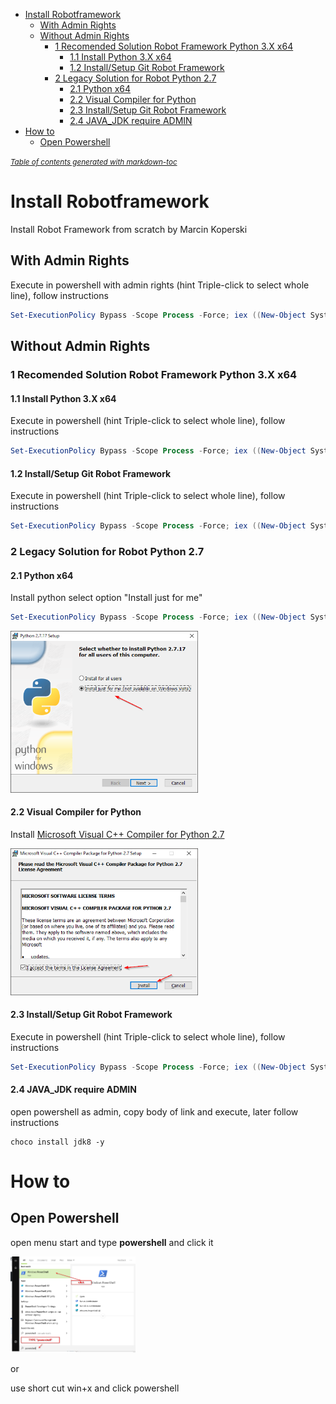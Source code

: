 - [Install Robotframework](#install-robotframework)
  * [With Admin Rights](#with-admin-rights)
  * [Without Admin Rights](#without-admin-rights)
    + [1 Recomended Solution Robot Framework Python 3.X  x64](#1-recomended-solution-robot-framework-python-3x--x64)
      - [1.1 Install Python 3.X x64](#11-install-python-3x-x64)
      - [1.2 Install/Setup Git Robot Framework](#12-install-setup-git-robot-framework)
    + [2 Legacy Solution for Robot Python 2.7](#2-legacy-solution-for-robot-python-27)
      - [2.1 Python x64](#21-python-x64)
      - [2.2 Visual Compiler for Python](#22-visual-compiler-for-python)
      - [2.3 Install/Setup Git Robot Framework](#23-install-setup-git-robot-framework)
      - [2.4 JAVA_JDK require ADMIN](#24-java-jdk-require-admin)
- [How to](#how-to)
  * [Open Powershell](#open-powershell)

<small><i><a href='http://ecotrust-canada.github.io/markdown-toc/'>Table of contents generated with markdown-toc</a></i></small>


# Install Robotframework 
Install Robot Framework from scratch by Marcin Koperski

## With Admin Rights
Execute in powershell with admin rights (hint  Triple-click to select whole line), follow instructions
```powershell
Set-ExecutionPolicy Bypass -Scope Process -Force; iex ((New-Object System.Net.WebClient).DownloadString('https://raw.githubusercontent.com/IlfirinPL/robot-install/master/install-admin.ps1'))

```

## Without Admin Rights
### 1 Recomended Solution Robot Framework Python 3.X  x64
#### 1.1 Install Python 3.X x64
Execute in powershell (hint  Triple-click to select whole line), follow instructions
```powershell
Set-ExecutionPolicy Bypass -Scope Process -Force; iex ((New-Object System.Net.WebClient).DownloadString('https://raw.githubusercontent.com/IlfirinPL/robot-install/master/scripts/python-downlad-install.ps1'))
```



#### 1.2 Install/Setup Git Robot Framework
Execute in powershell (hint  Triple-click to select whole line), follow instructions
```powershell
Set-ExecutionPolicy Bypass -Scope Process -Force; iex ((New-Object System.Net.WebClient).DownloadString('https://raw.githubusercontent.com/IlfirinPL/robot-install/master/install-no-admin.ps1'))

```

### 2 Legacy Solution for Robot Python 2.7
#### 2.1 Python x64
Install python select option "Install just for me"
```powershell
Set-ExecutionPolicy Bypass -Scope Process -Force; iex ((New-Object System.Net.WebClient).DownloadString('https://raw.githubusercontent.com/IlfirinPL/robot-install/master/scripts/python2-downlad-install.ps1'))
```
<img src="https://github.com/IlfirinPL/robot-install/raw/master/img/Python%202.7.17%20Setup.png" width="300">


#### 2.2 Visual Compiler for Python
Install [Microsoft Visual C++ Compiler for Python 2.7](https://www.microsoft.com/en-us/download/details.aspx?id=44266)

<img src="https://github.com/IlfirinPL/robot-install/raw/master/img/VC27.png" width="300">

#### 2.3 Install/Setup Git Robot Framework
Execute in powershell (hint  Triple-click to select whole line), follow instructions

```powershell
Set-ExecutionPolicy Bypass -Scope Process -Force; iex ((New-Object System.Net.WebClient).DownloadString('https://raw.githubusercontent.com/IlfirinPL/robot-install/master/install-no-admin.python.2.7.ps1'))
```

#### 2.4 JAVA_JDK require ADMIN
open powershell as admin, copy body of link and execute, later follow instructions

```shell
choco install jdk8 -y
```

# How to 
## Open Powershell

open menu start and type **powershell** and click it

<img src="https://github.com/IlfirinPL/robot-install/raw/master/img/powershell.png" width="200">

or

use short cut win+x and click powershell
